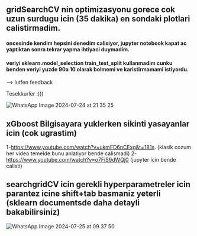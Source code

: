 ## gridSearchCV nin optimizasyonu gorece cok uzun surdugu icin (35 dakika) en sondaki plotlari calistirmadim. 
#### oncesinde kendim hepsini denedim calisiyor, jupyter notebook kapat ac yaptiktan sonra tekrar yapma ihtiyaci duymadim.


#### veriyi sklearn.model_selection train_test_split kullanmadim cunku benden veriyi yuzde 90a 10 olarak bolmemi ve karistirmamami istiyordu.
--> lutfen feedback 

Tesekkurler :)))

![WhatsApp Image 2024-07-24 at 21 35 25](https://github.com/user-attachments/assets/ee670e55-5613-400d-8b01-20cbed2234ee)

## xGboost Bilgisayara yuklerken sikinti yasayanlar icin (cok ugrastim)
1-https://www.youtube.com/watch?v=ukmFD6nCExg&t=181s.   (klasik cozum her video temelde bunu anlatiyor bende calismadi)
2-https://www.youtube.com/watch?v=o7FiS9dWQj0 (jupyter icin bende calisti)

## searchgridCV icin gerekli hyperparametreler icin parantez icine shift+tab basmaniz yeterli (sklearn documentsde daha detayli bakabilirsiniz)


![WhatsApp Image 2024-07-25 at 09 37 50](https://github.com/user-attachments/assets/7698f6cd-6c13-4295-9665-4d83488f811d)
